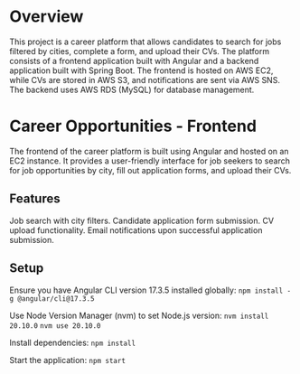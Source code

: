 # Overview
This project is a career platform that allows candidates to search for jobs filtered by cities, complete a form, and upload their CVs. The platform consists of a frontend application built with Angular and a backend application built with Spring Boot. The frontend is hosted on AWS EC2, while CVs are stored in AWS S3, and notifications are sent via AWS SNS. The backend uses AWS RDS (MySQL) for database management.

# Career Opportunities - Frontend

The frontend of the career platform is built using Angular and hosted on an EC2 instance. It provides a user-friendly interface for job seekers to search for job opportunities by city, fill out application forms, and upload their CVs.

## Features

Job search with city filters.
Candidate application form submission.
CV upload functionality.
Email notifications upon successful application submission.

## Setup

Ensure you have Angular CLI version 17.3.5 installed globally:
````npm install -g @angular/cli@17.3.5````

Use Node Version Manager (nvm) to set Node.js version:
````nvm install 20.10.0````
````nvm use 20.10.0````

Install dependencies:
````npm install````

Start the application:
````npm start````

